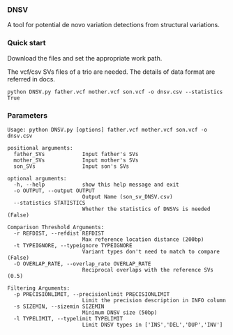 ### DNSV
A tool for potential de novo variation detections from structural variations.
### Quick start

Download the files and set the appropriate work path.

The vcf/csv SVs files of a trio are needed. The details of data format are referred in docs.
```
python DNSV.py father.vcf mother.vcf son.vcf -o dnsv.csv --statistics True
```
### Parameters

```
Usage: python DNSV.py [options] father.vcf mother.vcf son.vcf -o dnsv.csv

positional arguments:
  father_SVs            Input father's SVs
  mother_SVs            Input mother's SVs
  son_SVs               Input son's SVs

optional arguments:
  -h, --help            show this help message and exit
  -o OUTPUT, --output OUTPUT
                        Output Name (son_sv_DNSV.csv)
  --statistics STATISTICS
                        Whether the statistics of DNSVs is needed (False)

Comparison Threshold Arguments:
  -r REFDIST, --refdist REFDIST
                        Max reference location distance (200bp)
  -t TYPEIGNORE, --typeignore TYPEIGNORE
                        Variant types don't need to match to compare (False)
  -O OVERLAP_RATE, --overlap_rate OVERLAP_RATE
                        Reciprocal overlaps with the reference SVs (0.5)

Filtering Arguments:
  -p PRECISIONLIMIT, --precisionlimit PRECISIONLIMIT
                        Limit the precision description in INFO column
  -s SIZEMIN, --sizemin SIZEMIN
                        Minimum DNSV size (50bp)
  -l TYPELIMIT, --typelimit TYPELIMIT
                        Limit DNSV types in ['INS','DEL','DUP','INV']
```

